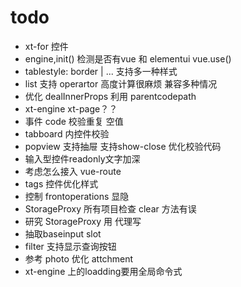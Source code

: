 # todo

+ xt-for 控件
+ engine,init()  检测是否有vue 和 elementui vue.use()
+ tablestyle: border | ... 支持多一种样式
+ list 支持 operartor 高度计算很麻烦 兼容多种情况
+ 优化 dealInnerProps 利用 parentcodepath
+ xt-engine xt-page？？
+ 事件 code 校验重复 空值
+ tabboard 内控件校验
+ popview 支持抽屉 支持show-close 优化校验代码
+ 输入型控件readonly文字加深
+ 考虑怎么接入 vue-route
+ tags 控件优化样式
+ 控制 frontoperations 显隐
+ StorageProxy 所有项目检查 clear 方法有误
+ 研究 StorageProxy 用 代理写
+ 抽取baseinput slot
+ filter 支持显示查询按钮
+ 参考 photo 优化 attchment
+ xt-engine 上的loadding要用全局命令式
